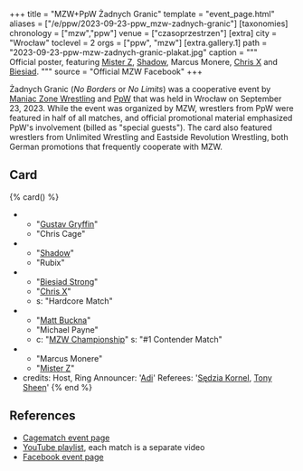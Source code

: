 +++
title = "MZW+PpW Żadnych Granic"
template = "event_page.html"
aliases = ["/e/ppw/2023-09-23-ppw_mzw-zadnych-granic"]
[taxonomies]
chronology = ["mzw","ppw"]
venue = ["czasoprzestrzen"]
[extra]
city = "Wrocław"
toclevel = 2
orgs = ["ppw", "mzw"]
[extra.gallery.1]
path = "2023-09-23-ppw-mzw-zadnych-granic-plakat.jpg"
caption = """\
Official poster, featuring [Mister Z](@/w/mister-z.md), [Shadow](@/w/shadow.md),
Marcus Monere, [Chris X](@/w/chris-x.md) and [Biesiad](@/w/biesiad.md).
"""
source = "Official MZW Facebook"
+++

Żadnych Granic (_No Borders_ or _No Limits_) was a cooperative event by [Maniac Zone Wrestling](@/o/mzw.md) and [PpW](@/o/ppw.md) that was held in Wrocław on September 23, 2023. While the event was organized by MZW, wrestlers from PpW were featured in half of all matches, and official promotional material emphasized PpW's involvement (billed as "special guests"). The card also featured wrestlers from Unlimited Wrestling and Eastside Revolution Wrestling, both German promotions that frequently cooperate with MZW.

## Card

{% card() %}
- - "[Gustav Gryffin](@/w/gustav-gryffin.md)"
  - "Chris Cage"
- - "[Shadow](@/w/shadow.md)"
  - "Rubix"
- - "[Biesiad Strong](@/w/biesiad.md)"
  - "[Chris X](@/w/chris-x.md)"
  - s: "Hardcore Match"
- - "[Matt Buckna](@/w/matt-buckna.md)"
  - "Michael Payne"
  - c: "[MZW Championship](@/c/mzw-championship.md)"
    s: "#1 Contender Match"
- - "Marcus Monere"
  - "[Mister Z](@/w/mister-z.md)"
- credits:
    Host, Ring Announcer: '[Adi](@/w/adrian-zgorski.md)'
    Referees: '[Sędzia Kornel](@/w/sedzia-kornel.md), [Tony Sheen](@/w/riverman.md)'
{% end %}

## References

* [Cagematch event page](https://www.cagematch.net/?id=1&nr=375104)
* [YouTube playlist](https://www.youtube.com/playlist?list=PL9jkhNR2Sx8ge-csZg10eYBYqmmANbvAK), each match is a separate video
* [Facebook event page](https://www.facebook.com/events/1031532237862352)
